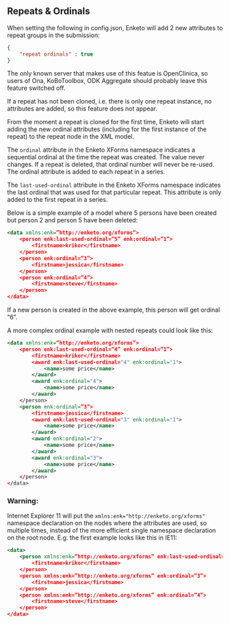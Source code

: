## Repeats & Ordinals


When setting the following in config.json, Enketo will add 2 new attributes to repeat groups in the submission:

```json
{
    "repeat ordinals" : true
}
```

The only known server that makes use of this featue is OpenClinica, so users of Ona, KoBoToolbox, ODK Aggregate should probably leave this feature switched off.

If a repeat has not been cloned, i.e. there is only one repeat instance, no attributes are added, so this feature does not appear.

From the moment a repeat is cloned for the first time, Enketo will start adding the new ordinal attributes (including for the first instance of the repeat) to the repeat node in the XML model.

The `ordinal` attribute in the Enketo XForms namespace indicates a sequential ordinal at the time the repeat was created. The value never changes. If a repeat is deleted, that ordinal number will never be re-used. The ordinal attribute is added to each repeat in a series.

The `last-used-ordinal` attribute in the Enketo XForms namespace indicates the last ordinal that was used for that particular repeat. This attribute is only added to the first repeat in a series.

Below is a simple example of a model where 5 persons have been created but person 2 and person 5 have been deleted:

```xml
<data xmlns:enk=”http://enketo.org/xforms”>
	<person enk:last-used-ordinal=”5” enk:ordinal=”1”>
    	<firstname>krikor</firstname>
	</person>
	<person enk:ordinal=”3”>
        <firstname>jessica</firstname>
	</person>
	<person enk:ordinal=”4”>
        <firstname>steve</firstname>
	</person>
</data>
```

If a new person is created in the above example, this person will get ordinal “6”.

A more complex ordinal example with nested repeats could look like this:

```xml
<data xmlns:enk=”http://enketo.org/xforms”>
	<person enk:last-used-ordinal=”4” enk:ordinal=”1”>
    	<firstname>krikor</firstname>
    	<award enk:last-used-ordinal="4" enk:ordinal="1">
    		<name>some price</name>
    	</award>
    	<award enk:ordinal="4">
    		<name>some price</name>
    	</award>
	</person>
	<person enk:ordinal=”3”>
        <firstname>jessica</firstname>
        <award enk:last-used-ordinal="3" enk:ordinal="1">
    		<name>some price</name>
    	</award>
    	<award enk:ordinal="2">
    		<name>some price</name>
    	</award>
    	<award enk:ordinal="3">
    		<name>some price</name>
    	</award>
	</person>
</data>

```

### Warning:

Internet Explorer 11 will put the `xmlns:enk="http://enketo.org/xforms"` namespace declaration on the nodes where the attributes are used, so multiple times, instead of the more efficient single namespace declaration on the root node. E.g. the first example looks like this in IE11:

```xml
<data>
	<person xmlns:enk=”http://enketo.org/xforms” enk:last-used-ordinal=”5” enk:ordinal=”1”>
    	<firstname>krikor</firstname>
	</person>
	<person xmlns:enk=”http://enketo.org/xforms” enk:ordinal=”3”>
        <firstname>jessica</firstname>
	</person>
	<person xmlns:enk=”http://enketo.org/xforms” enk:ordinal=”4”>
        <firstname>steve</firstname>
	</person>
</data>
```
